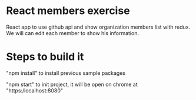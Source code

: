 # React members exercise

React app to use github api and show organization members list with redux.
We will can edit each member to show his information.

# Steps to build it

"npm install" to install previous sample packages

"npm start" to init project, it will be open on chrome at "https:/localhost:8080"
